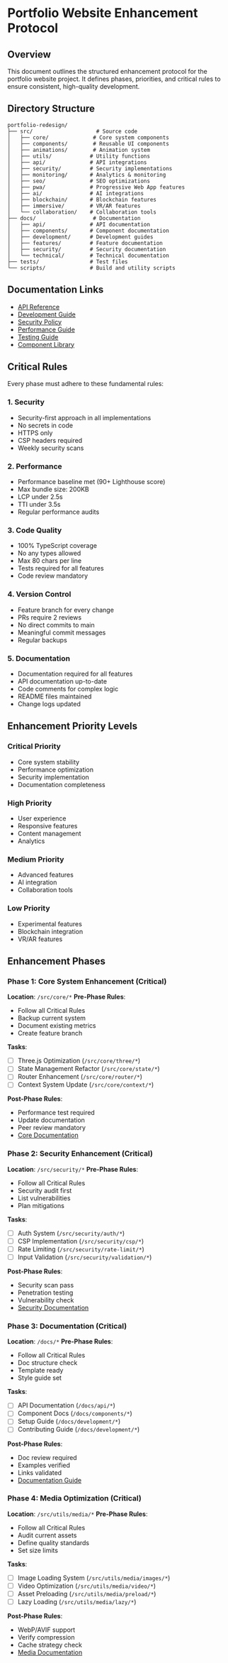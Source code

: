 # Portfolio Website Enhancement Protocol

## Overview
This document outlines the structured enhancement protocol for the portfolio website project. It defines phases, priorities, and critical rules to ensure consistent, high-quality development.

## Directory Structure
```
portfolio-redesign/
├── src/                    # Source code
│   ├── core/              # Core system components
│   ├── components/        # Reusable UI components
│   ├── animations/        # Animation system
│   ├── utils/            # Utility functions
│   ├── api/              # API integrations
│   ├── security/         # Security implementations
│   ├── monitoring/       # Analytics & monitoring
│   ├── seo/              # SEO optimizations
│   ├── pwa/              # Progressive Web App features
│   ├── ai/               # AI integrations
│   ├── blockchain/       # Blockchain features
│   ├── immersive/        # VR/AR features
│   └── collaboration/    # Collaboration tools
├── docs/                  # Documentation
│   ├── api/              # API documentation
│   ├── components/       # Component documentation
│   ├── development/      # Development guides
│   ├── features/         # Feature documentation
│   ├── security/         # Security documentation
│   └── technical/        # Technical documentation
├── tests/                # Test files
└── scripts/              # Build and utility scripts
```

## Documentation Links
- [API Reference](../api/API_REFERENCE.md)
- [Development Guide](./DEVELOPMENT_ENVIRONMENT.md)
- [Security Policy](../security/SECURITY.md)
- [Performance Guide](../technical/PERFORMANCE_OPTIMIZATION.md)
- [Testing Guide](./TESTING.md)
- [Component Library](../components/COMPONENT_LIBRARY.md)

## Critical Rules
Every phase must adhere to these fundamental rules:

### 1. Security
- Security-first approach in all implementations
- No secrets in code
- HTTPS only
- CSP headers required
- Weekly security scans

### 2. Performance
- Performance baseline met (90+ Lighthouse score)
- Max bundle size: 200KB
- LCP under 2.5s
- TTI under 3.5s
- Regular performance audits

### 3. Code Quality
- 100% TypeScript coverage
- No any types allowed
- Max 80 chars per line
- Tests required for all features
- Code review mandatory

### 4. Version Control
- Feature branch for every change
- PRs require 2 reviews
- No direct commits to main
- Meaningful commit messages
- Regular backups

### 5. Documentation
- Documentation required for all features
- API documentation up-to-date
- Code comments for complex logic
- README files maintained
- Change logs updated

## Enhancement Priority Levels

### Critical Priority
- Core system stability
- Performance optimization
- Security implementation
- Documentation completeness

### High Priority
- User experience
- Responsive features
- Content management
- Analytics

### Medium Priority
- Advanced features
- AI integration
- Collaboration tools

### Low Priority
- Experimental features
- Blockchain integration
- VR/AR features

## Enhancement Phases

### Phase 1: Core System Enhancement (Critical)
**Location**: `/src/core/*`
**Pre-Phase Rules**:
- Follow all Critical Rules
- Backup current system
- Document existing metrics
- Create feature branch

**Tasks**:
- [ ] Three.js Optimization (`/src/core/three/*`)
- [ ] State Management Refactor (`/src/core/state/*`)
- [ ] Router Enhancement (`/src/core/router/*`)
- [ ] Context System Update (`/src/core/context/*`)

**Post-Phase Rules**:
- Performance test required
- Update documentation
- Peer review mandatory
- [Core Documentation](../core/CORE_SYSTEM.md)

### Phase 2: Security Enhancement (Critical)
**Location**: `/src/security/*`
**Pre-Phase Rules**:
- Follow all Critical Rules
- Security audit first
- List vulnerabilities
- Plan mitigations

**Tasks**:
- [ ] Auth System (`/src/security/auth/*`)
- [ ] CSP Implementation (`/src/security/csp/*`)
- [ ] Rate Limiting (`/src/security/rate-limit/*`)
- [ ] Input Validation (`/src/security/validation/*`)

**Post-Phase Rules**:
- Security scan pass
- Penetration testing
- Vulnerability check
- [Security Documentation](../security/SECURITY.md)

### Phase 3: Documentation (Critical)
**Location**: `/docs/*`
**Pre-Phase Rules**:
- Follow all Critical Rules
- Doc structure check
- Template ready
- Style guide set

**Tasks**:
- [ ] API Documentation (`/docs/api/*`)
- [ ] Component Docs (`/docs/components/*`)
- [ ] Setup Guide (`/docs/development/*`)
- [ ] Contributing Guide (`/docs/development/*`)

**Post-Phase Rules**:
- Doc review required
- Examples verified
- Links validated
- [Documentation Guide](../README.md)

### Phase 4: Media Optimization (Critical)
**Location**: `/src/utils/media/*`
**Pre-Phase Rules**:
- Follow all Critical Rules
- Audit current assets
- Define quality standards
- Set size limits

**Tasks**:
- [ ] Image Loading System (`/src/utils/media/images/*`)
- [ ] Video Optimization (`/src/utils/media/video/*`)
- [ ] Asset Preloading (`/src/utils/media/preload/*`)
- [ ] Lazy Loading (`/src/utils/media/lazy/*`)

**Post-Phase Rules**:
- WebP/AVIF support
- Verify compression
- Cache strategy check
- [Media Documentation](../features/MEDIA_SYSTEM.md)
